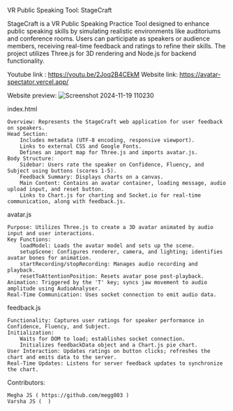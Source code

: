 VR Public Speaking Tool: StageCraft

StageCraft is a VR Public Speaking Practice Tool designed to enhance public speaking skills by simulating realistic environments like auditoriums and conference rooms. Users can participate as speakers or audience members, receiving real-time feedback and ratings to refine their skills. The project utilizes Three.js for 3D rendering and Node.js for backend functionality.

Youtube link : https://youtu.be/2Joq2B4CEkM
Website link: https://avatar-spectator.vercel.app/

Website preview:
![Screenshot 2024-11-19 110230](https://github.com/user-attachments/assets/dec9cef2-617c-4173-846f-08de3b47e55e)


index.html

    Overview: Represents the StageCraft web application for user feedback on speakers.
    Head Section:
        Includes metadata (UTF-8 encoding, responsive viewport).
        Links to external CSS and Google Fonts.
        Defines an import map for Three.js and imports avatar.js.
    Body Structure:
        Sidebar: Users rate the speaker on Confidence, Fluency, and Subject using buttons (scores 1-5).
        Feedback Summary: Displays charts on a canvas.
        Main Content: Contains an avatar container, loading message, audio upload input, and reset button.
        Links to Chart.js for charting and Socket.io for real-time communication, along with feedback.js.


avatar.js

    Purpose: Utilizes Three.js to create a 3D avatar animated by audio input and user interactions.
    Key Functions:
        loadModel: Loads the avatar model and sets up the scene.
        setupScene: Configures renderer, camera, and lighting; identifies avatar bones for animation.
        startRecording/stopRecording: Manages audio recording and playback.
        resetToAttentionPosition: Resets avatar pose post-playback.
    Animation: Triggered by the 'T' key; syncs jaw movement to audio amplitude using AudioAnalyser.
    Real-Time Communication: Uses socket connection to emit audio data.


feedback.js

    Functionality: Captures user ratings for speaker performance in Confidence, Fluency, and Subject.
    Initialization:
        Waits for DOM to load; establishes socket connection.
        Initializes feedbackData object and a Chart.js pie chart.
    User Interaction: Updates ratings on button clicks; refreshes the chart and emits data to the server.
    Real-Time Updates: Listens for server feedback updates to synchronize the chart.


Contributors: 
    
    Megha JS ( https://github.com/megg003 )
    Varsha JS (  )

